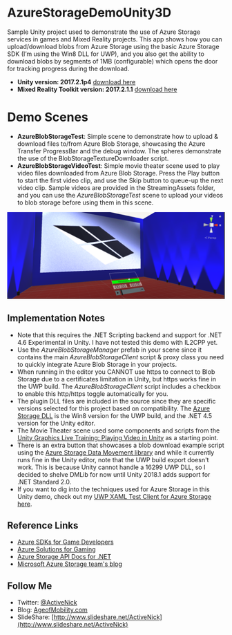 # AzureStorageDemoUnity3D
Sample Unity project used to demonstrate the use of Azure Storage services in games and Mixed Reality projects. This app shows how you can upload/download blobs from Azure Storage using the basic Azure Storage SDK (I’m using the Win8 DLL for UWP), and you also get the ability to download blobs by segments of 1MB (configurable) which opens the door for tracking progress during the download.

* **Unity version: 2017.2.1p4** [download here](https://beta.unity3d.com/download/1992a1ed2d78/UnityDownloadAssistant-2017.2.1p4.exe?_ga=2.144542141.908717835.1519654169-26152681.1510325491)
* **Mixed Reality Toolkit version: 2017.2.1.1** [download here](https://github.com/Microsoft/MixedRealityToolkit-Unity/releases/tag/2017.2.1.1)

# Demo Scenes

* **AzureBlobStorageTest**: Simple scene to demonstrate how to upload & download files to/from Azure Blob Storage, showcasing the Azure Transfer ProgressBar and the debug window. The spheres demonstrate the use of the BlobStorageTextureDownloader script.
* **AzureBlobStorageVideoTest**: Simple movie theater scene used to play video files downloaded from Azure Blob Storage. Press the Play button to start the first video clip, and use the Skip button to queue-up the next video clip. Sample videos are provided in the StreamingAssets folder, and you can use the *AzureBlobStorageTest* scene to upload your videos to blob storage before using them in this scene.

![Movie Theater Demo Scene](Screenshots/MovieTheaterSceneView01.PNG)

## Implementation Notes

* Note that this requires the .NET Scripting backend and support for .NET 4.6 Experimental in Unity. I have not tested this demo with IL2CPP yet.
* Use the *AzureBlobStorageManager* prefab in your scene since it contains the main *AzureBlobStorageClient* script & proxy class you need to quickly integrate Azure Blob Storage in your projects.
* When running in the editor you CANNOT use https to connect to Blob Storage due to a certificates limitation in Unity, but https works fine in the UWP build. The *AzureBlobStorageClient* script includes a checkbox to enable this http/https toggle automatically for you.
* The plugin DLL files are included in the source since they are specific versions selected for this project based on compatibility. The [Azure Storage DLL](https://www.nuget.org/packages/WindowsAzure.Storage/) is the Win8 version for the UWP build, and the .NET 4.5 version for the Unity editor.
* The Movie Theater scene used some components and scripts from the [Unity Graphics Live Training: Playing Video in Unity](https://unity3d.com/learn/tutorials/topics/graphics/introduction-and-session-goals?playlist=17102) as a starting point.
* There is an extra button that showcases a blob download example script using the [Azure Storage Data Movement library](https://www.nuget.org/packages/Microsoft.Azure.Storage.DataMovement) and while it currently runs fine in the Unity editor, note that the UWP build export doesn't work. This is because Unity cannot handle a 16299 UWP DLL, so I decided to shelve DMLib for now until Unity 2018.1 adds support for .NET Standard 2.0.
* If you want to dig into the techniques used for Azure Storage in this Unity demo, check out my [UWP XAML Test Client for Azure Storage here](https://github.com/ActiveNick/AzStorageDataMovementTest).

## Reference Links
* [Azure SDKs for Game Developers](https://docs.microsoft.com/sandbox/gamedev/)
* [Azure Solutions for Gaming](https://azure.microsoft.com/solutions/gaming/)
* [Azure Storage API Docs for .NET](https://docs.microsoft.com/en-us/dotnet/api/overview/azure/storage?view=azure-dotnet)
* [Microsoft Azure Storage team's blog](http://blogs.msdn.com/b/windowsazurestorage/) 

## Follow Me
* Twitter: [@ActiveNick](http://twitter.com/ActiveNick)
* Blog: [AgeofMobility.com](http://AgeofMobility.com)
* SlideShare: [http://www.slideshare.net/ActiveNick](http://www.slideshare.net/ActiveNick)
